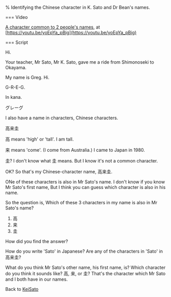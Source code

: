 % Identifying the Chinese character in K. Sato and Dr Bean's names.

=== Video

[A character common to 2 people's names](https://youtu.be/yoEpYa_pBig),
at [https://youtu.be/yoEpYa_pBig](https://youtu.be/yoEpYa_pBig)

=== Script

Hi.

Your teacher, Mr Sato, Mr K. Sato, gave me a ride from Shimonoseki to
Okayama.

My name is Greg. Hi.

G-R-E-G.

In kana.

グレーグ

I also have a name in characters, Chinese characters.

高来圭

高 means 'high' or 'tall'. I am tall.

来 means 'come'. (I come from Australia.) I came to Japan in 1980.

圭? I don't know what 圭 means. But I know it's not a common character.

OK? So that's my Chinese-character name, 高来圭.

ONe of these characters is also in Mr Sato's name. I don't know if you
know Mr Sato's first name, But I think you can guess which character is
also in his name.

So the question is, Which of these 3 characters in my name is also in Mr
Sato's name?

1.  高
2.  来
3.  圭

How did you find the answer?

How do you write 'Sato' in Japanese? Are any of the characters in 'Sato'
in 高来圭?

What do you think Mr Sato's other name, his first name, is? Which
character do you think it sounds like? 高, 来, or 圭? That's the
character which Mr Sato and I both have in our names.

Back to [KeiSato](KeiSato.html)
